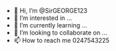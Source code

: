 - 👋 Hi, I’m @SirGEORGE123
- 👀 I’m interested in ...
- 🌱 I’m currently learning ...
- 💞️ I’m looking to collaborate on ...
- 📫 How to reach me 0247543225

<!---
SirGEORGE123/SirGEORGE123 is a ✨ special ✨ repository because its `README.md` (this file) appears on your GitHub profile.
You can click the Preview link to take a look at your changes.
--->
